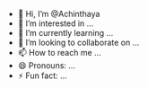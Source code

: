 - 👋 Hi, I’m @Achinthaya
- 👀 I’m interested in ...
- 🌱 I’m currently learning ...
- 💞️ I’m looking to collaborate on ...
- 📫 How to reach me ...
- 😄 Pronouns: ...
- ⚡ Fun fact: ...

<!---
Achinthaya/Achinthaya is a ✨ special ✨ repository because its `README.md` (this file) appears on your GitHub profile.
You can click the Preview link to take a look at your changes.
--->
